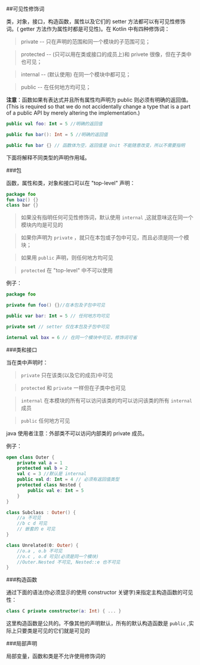 ##可见性修饰词

类，对象，接口，构造函数，属性以及它们的 setter 方法都可以有可见性修饰词。( getter 方法作为属性时都是可见性)。在 Kotlin 中有四种修饰词：

> private -- 只在声明的范围和同一个模块的子范围可见；

> protected -- (只可以用在类或接口的成员上)和 privete 很像，但在子类中也可见；

> internal -- (默认使用) 在同一个模块中都可见；

> public -- 在任何地方均可见；

**注意**：函数如果有表达式并且所有属性均声明为 public 则必须有明确的返回值。(This is required so that we do not accidentally change a type that is a part of a public API by merely altering the implementation.)

```kotlin
public val foo: Int = 5 //明确的返回值

public fun bar(): Int = 5 //明确的返回值

public fun bar {} // 函数体为空，返回值是 Unit 不能随意改变，所以不需要指明

```

下面将解释不同类型的声明作用域。

###包

函数，属性和类，对象和接口可以在 "top-level" 声明：

```kotlin
package foo
fun baz() {}
class bar {}
```

> 如果没有指明任何可见性修饰词，默认使用 `internal` ,这就意味这在同一个模块内均是可见的

> 如果你声明为 `private` ，就只在本包或子包中可见，而且必须是同一个模块；

> 如果用 `public` 声明，则任何地方均可见

> `protected` 在 "top-level" 中不可以使用

例子：

```kotlin
package foo

private fun foo() {}//在本包及子包中可见

public var bar: Int = 5 // 任何地方均可见

private set // setter 仅在本包及子包中可见

internal val bax = 6 // 在同一个模块中可见，修饰词可省
```

###类和接口

当在类中声明时：

> `private` 只在该类(以及它的成员)中可见

> `protected` 和 `private` 一样但在子类中也可见

> `internal` 在本模块的所有可以访问该类的均可以访问该类的所有 `internal` 成员

> `public` 任何地方可见

java 使用者注意：外部类不可以访问内部类的 private 成员。

例子：

```kotlin
open class Outer {
	private val a = 1
	protected val b = 2
	val c = 3 //默认是 internal
	public val d: Int = 4 // 必须有返回值类型
	protected class Nested {
		public val e: Int = 5
	}
}

class Subclass : Outer() {
	//a 不可见
	//b c d 可见
	// 嵌套的 e 可见
}

class Unrelated(0: Outer) {
	//o.a , o.b 不可见
	//o.c , o.d 可见(必须是同一个模块)
	//Outer.Nested 不可见, Nested::e 也不可见
}
```

###构造函数

通过下面的语法(你必须显示的使用 constructor 关键字)来指定主构造函数的可见性：

```kotlin
class C private constructor(a: Int) { ... }
```

这里构造函数是公共的。不像其他的声明默认，所有的默认构造函数是 `public` ,实际上只要类是可见的它们就是可见的

###局部声明

局部变量，函数和类是不允许使用修饰词的